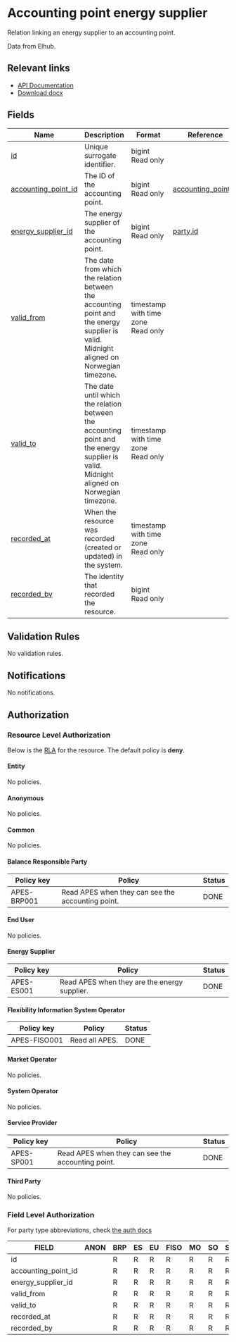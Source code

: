 # Accounting point energy supplier

Relation linking an energy supplier to an accounting point.

Data from Elhub.

## Relevant links

* [API Documentation](/api/v0/#/operations/list_accounting_point_energy_supplier)
* [Download docx](/docs/download/accounting_point_energy_supplier.docx)

## Fields

| Name                                                                                          | Description                                                                                                                              | Format                                 | Reference                                           |
|-----------------------------------------------------------------------------------------------|------------------------------------------------------------------------------------------------------------------------------------------|----------------------------------------|-----------------------------------------------------|
| <a name="field-id" href="#field-id">id</a>                                                    | Unique surrogate identifier.                                                                                                             | bigint<br/>Read only                   |                                                     |
| <a name="field-accounting_point_id" href="#field-accounting_point_id">accounting_point_id</a> | The ID of the accounting point.                                                                                                          | bigint<br/>Read only                   | [accounting_point.id](accounting_point.md#field-id) |
| <a name="field-energy_supplier_id" href="#field-energy_supplier_id">energy_supplier_id</a>    | The energy supplier of the accounting point.                                                                                             | bigint<br/>Read only                   | [party.id](party.md#field-id)                       |
| <a name="field-valid_from" href="#field-valid_from">valid_from</a>                            | The date from which the relation between the accounting point and the energy supplier is valid. Midnight aligned on Norwegian timezone.  | timestamp with time zone<br/>Read only |                                                     |
| <a name="field-valid_to" href="#field-valid_to">valid_to</a>                                  | The date until which the relation between the accounting point and the energy supplier is valid. Midnight aligned on Norwegian timezone. | timestamp with time zone<br/>Read only |                                                     |
| <a name="field-recorded_at" href="#field-recorded_at">recorded_at</a>                         | When the resource was recorded (created or updated) in the system.                                                                       | timestamp with time zone<br/>Read only |                                                     |
| <a name="field-recorded_by" href="#field-recorded_by">recorded_by</a>                         | The identity that recorded the resource.                                                                                                 | bigint<br/>Read only                   |                                                     |

## Validation Rules

No validation rules.

## Notifications

No notifications.

## Authorization

### Resource Level Authorization

Below is the [RLA](../auth.md#resource-level-authorization-rla) for the
resource. The default policy is **deny**.

#### Entity

No policies.

#### Anonymous

No policies.

#### Common

No policies.

#### Balance Responsible Party

| Policy key   | Policy                                            | Status |
|--------------|---------------------------------------------------|--------|
| APES-BRP001  | Read APES when they can see the accounting point. | DONE   |

#### End User

No policies.

#### Energy Supplier

| Policy key  | Policy                                       | Status |
|-------------|----------------------------------------------|--------|
| APES-ES001  | Read APES when they are the energy supplier. | DONE   |

#### Flexibility Information System Operator

| Policy key    | Policy         | Status |
|---------------|----------------|--------|
| APES-FISO001  | Read all APES. | DONE   |

#### Market Operator

No policies.

#### System Operator

No policies.

#### Service Provider

| Policy key  | Policy                                            | Status |
|-------------|---------------------------------------------------|--------|
| APES-SP001  | Read APES when they can see the accounting point. | DONE   |

#### Third Party

No policies.

### Field Level Authorization

For party type abbreviations, check [the auth docs](../auth.md#party)

| FIELD               | ANON | BRP | ES | EU | FISO | MO | SO | SP | TP |
|---------------------|------|-----|----|----|------|----|----|----|----|
| id                  |      | R   | R  | R  | R    | R  | R  | R  | R  |
| accounting_point_id |      | R   | R  | R  | R    | R  | R  | R  | R  |
| energy_supplier_id  |      | R   | R  | R  | R    | R  | R  | R  | R  |
| valid_from          |      | R   | R  | R  | R    | R  | R  | R  | R  |
| valid_to            |      | R   | R  | R  | R    | R  | R  | R  | R  |
| recorded_at         |      | R   | R  | R  | R    | R  | R  | R  | R  |
| recorded_by         |      | R   | R  | R  | R    | R  | R  | R  | R  |
